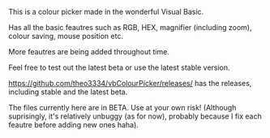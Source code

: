 This is a colour picker made in the wonderful Visual Basic.

Has all the basic feautres such as RGB, HEX, magnifier (including zoom), colour saving, mouse position etc.

More feautres are being added throughout time. 

Feel free to test out the latest beta or use the latest stable version.

https://github.com/theo3334/vbColourPicker/releases/ has the releases, including stable and the latest beta.

The files currently here are in BETA. Use at your own risk! (Although suprisingly, it's relatively unbuggy (as for now), probably because I fix each feautre before adding new ones haha).
